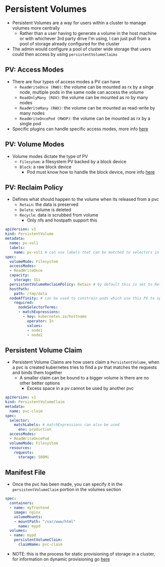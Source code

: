 <h1>Persistent Volumes</h1>
 
* Persistent Volumes are a way for users within a cluster to manage volumes more centrally
  - Rather than a user having to generate a volume in the host machine or with whichever 3rd party drive I'm using, I can just pull from a pool of storage already configured for the cluster
* The admin would configure a pool of cluster wide storage that users could then access by using `persistentVolumeClaims`
<h2>PV: Access Modes</h2>
 
* There are four types of access modes a PV can have
  - `ReadWriteOnce (RWO)`: the volume can be mounted as rx by a singe node, multiple pods in the same node can access the volume
  - `ReadOnlyMany (ROX)`: the volume can be mounted as ro by many nodes
  - `ReadWriteMany (RWX)`: the volume can be mounted as read-write by many nodes
  - `ReadWriteOncePod (RWOP)`: the volume can be mounted as rx by a single pod
* Specific plugins can handle specific access modes, more info [here](https://kubernetes.io/docs/concepts/storage/persistent-volumes/)
<h2>PV: Volume Modes</h2>
 
* Volume modes dictate the type of PV
  - `Filesytem`: a filesystem PV backed by a block device
  - `Block`: a raw block device
    * Pod must know how to handle the block device, more info [here](https://kubernetes.io/docs/concepts/storage/persistent-volumes/#raw-block-volume-support)
<h2>PV: Reclaim Policy</h2>
 
* Defines what should happen to the volume when its released from a pvc
  - `Retain`: the data is preserved
  - `Delete`: volume is deleted
  - `Recycle`: data is scrubbed from volume
    * Only nfs and hostpath support this

```yml
apiVersion: v1
kind: PersistentVolume
metadata:
  name: pv-vol1
  labels: 
    name: pv-vol1 # can use labels that can be matched to selectors in pvc
spec:
  volumeMode: Filesystem
  accessModes:
  - ReadWriteOnce
  capacity:
    storage: 1Gi
  persistentVolumeReclaimPolicy: Retain # by default this is set to Retain
  hostPath:
    path: /tmp/data
  nodeAffinity: # can be used to constrain pods which use this PV to specific nodes
    required:
      nodeSelectorTerms:
      - matchExpressions:
        - key: kubernetes.io/hostname
          operator: In
          values:
          - node1
          - node2
```

<h2>Persistent Volume Claim</h2>
 
* Persistent Volume Claims are how users claim a `PersistentVolume`, when a pvc is created kubernetes tries to find a pv that matches the requests and binds them together
  - A smaller claim can be bound to a bigger volume is there are no other better options
    * Excess space in a pv cannot be used by another pvc

```yml
apiVersion: v1
kind: PersistentVolumeClaim
metadata:
  name: pvc-claim
spec:
  selector:
    matchLabels: # matchExpressions can also be used
      env: production
  accessModes:
  - ReadWriteOncePod
  volumeMode: Filesystem
  resources:
    requests:
      storage: 500Mi
```

<h2>Manifest File</h2>
 
* Once the pvc has been made, you can specify it in the `persistentVolumeClaim` portion in the volumes section

```yml
spec:
  containers:
  - name: myfrontend
    image: nginx
    volumeMounts:
    - mountPath: "/var/www/html"
      name: mypd
  volumes:
  - name: mypd
    persistentVolumeClaim:
      claimName: pvc-claim
```

* NOTE: this is the process for static provisioning of storage in a cluster, for information on dynamic provisioning go [here](https://eoyebami.github.io/k8s/2024-02-13-storageclass.html)
